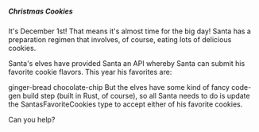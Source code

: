 ##### Christmas Cookies
It's December 1st! That means it's almost time for the big day! Santa has a preparation regimen that involves, of course, eating lots of delicious cookies.

Santa's elves have provided Santa an API whereby Santa can submit his favorite cookie flavors. This year his favorites are:

ginger-bread
chocolate-chip
But the elves have some kind of fancy code-gen build step (built in Rust, of course), so all Santa needs to do is update the SantasFavoriteCookies type to accept either of his favorite cookies.

Can you help?
